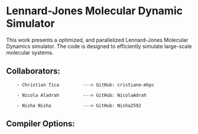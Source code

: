 # Lennard-Jones Molecular Dynamic Simulator
This work presents a optimized, and parallelized Lennard-Jones Molecular Dynamics simulator. The code is designed to efficiently simulate large-scale molecular systems.
## Collaborators:

        - Christian Tica         ---> GitHub: cristiano-mhpc

        - Nicola Aladrah         ---> GitHub: NicolaAdrah

        - Nisha Nisha            ---> GitHub: Nisha2592

## Compiler Options:
